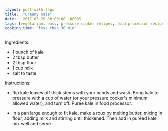 ```yaml
---
layout: post-with-tags
title:  "Creamy Kale"
date:   2017-05-29 00:00:00 -0800S
tags: [vegetarian, easy, pressure cooker recipes, food processor recipes]
cooking_time: "less than 30 min"
---
```


Ingredients:

* 1 bunch of kale
* 2 tbsp butter
* 2 tbsp flour
* 1 cup milk
* salt to taste

Instructions:

* Rip kale leaves off thick stems with your hands and wash. Bring kale to pressure with a cup of water (or your pressure cooker's minimum allowed water), and turn off. Purée kale in food processor.

* In a pan large enough to fit kale, make a roux by melting butter, mixing in flour, adding milk and stirring until thickened. Then add in puréed kale, mix well and serve. 


